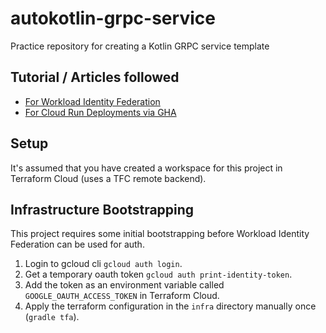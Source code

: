 # autokotlin-grpc-service
Practice repository for creating a Kotlin GRPC service template

## Tutorial / Articles followed
- [For Workload Identity Federation](https://cloud.google.com/blog/products/identity-security/secure-your-use-of-third-party-tools-with-identity-federation)
- [For Cloud Run Deployments via GHA](https://cloud.google.com/blog/products/devops-sre/deploy-to-cloud-run-with-github-actions/)

## Setup
It's assumed that you have created a workspace for this project in Terraform Cloud (uses a TFC remote backend).


## Infrastructure Bootstrapping
This project requires some initial bootstrapping before Workload Identity Federation can be used for auth.
1. Login to gcloud cli `gcloud auth login`.
2. Get a temporary oauth token `gcloud auth print-identity-token`.
3. Add the token as an environment variable called `GOOGLE_OAUTH_ACCESS_TOKEN` in Terraform Cloud.
4. Apply the terraform configuration in the `infra` directory manually once (`gradle tfa`).
